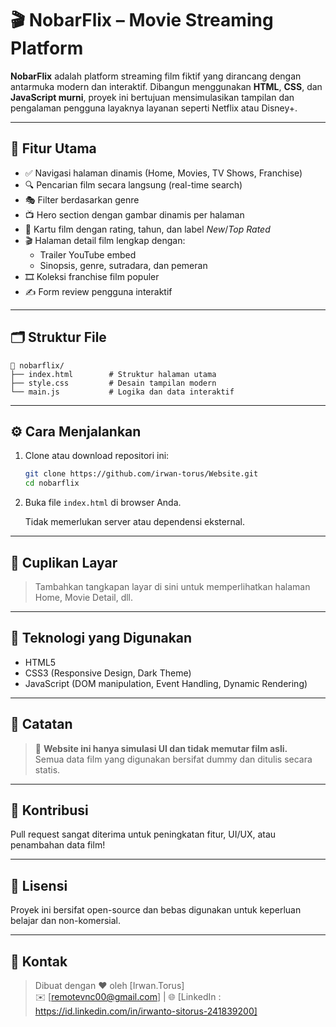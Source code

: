 # 🎬 NobarFlix – Movie Streaming Platform

**NobarFlix** adalah platform streaming film fiktif yang dirancang dengan antarmuka modern dan interaktif. Dibangun menggunakan **HTML**, **CSS**, dan **JavaScript murni**, proyek ini bertujuan mensimulasikan tampilan dan pengalaman pengguna layaknya layanan seperti Netflix atau Disney+.

---

## 🌟 Fitur Utama

- ✅ Navigasi halaman dinamis (Home, Movies, TV Shows, Franchise)
- 🔍 Pencarian film secara langsung (real-time search)
- 🎭 Filter berdasarkan genre
- 📺 Hero section dengan gambar dinamis per halaman
- 🧾 Kartu film dengan rating, tahun, dan label *New*/*Top Rated*
- 🎬 Halaman detail film lengkap dengan:
  - Trailer YouTube embed
  - Sinopsis, genre, sutradara, dan pemeran
- 🎞️ Koleksi franchise film populer
- ✍️ Form review pengguna interaktif

---

## 🗂️ Struktur File

```
📁 nobarflix/
├── index.html        # Struktur halaman utama
├── style.css         # Desain tampilan modern
└── main.js           # Logika dan data interaktif
```

---

## ⚙️ Cara Menjalankan

1. Clone atau download repositori ini:
   ```bash
   git clone https://github.com/irwan-torus/Website.git
   cd nobarflix
   ```

2. Buka file `index.html` di browser Anda.

   Tidak memerlukan server atau dependensi eksternal.

---

## 📸 Cuplikan Layar

> Tambahkan tangkapan layar di sini untuk memperlihatkan halaman Home, Movie Detail, dll.

---

## 🧠 Teknologi yang Digunakan

- HTML5
- CSS3 (Responsive Design, Dark Theme)
- JavaScript (DOM manipulation, Event Handling, Dynamic Rendering)

---

## 🚫 Catatan

> 🎥 **Website ini hanya simulasi UI dan tidak memutar film asli.**  
> Semua data film yang digunakan bersifat dummy dan ditulis secara statis.

---

## 🙌 Kontribusi

Pull request sangat diterima untuk peningkatan fitur, UI/UX, atau penambahan data film!

---

## 📄 Lisensi

Proyek ini bersifat open-source dan bebas digunakan untuk keperluan belajar dan non-komersial.

---

## 🔗 Kontak

> Dibuat dengan ❤️ oleh [Irwan.Torus]  
> ✉️ [remotevnc00@gmail.com] | 🌐 [LinkedIn : https://id.linkedin.com/in/irwanto-sitorus-241839200]
